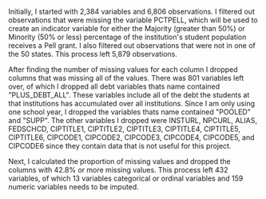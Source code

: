 
Initially, I started with 2,384 variables and 6,806 observations. I filtered out observations that were missing the variable PCTPELL, which will be used to create an indicator variable for either the Majority (greater than 50%) or Minority (50% or less) percentage of the institution's student population receives a Pell grant. I also filtered out observations that were not in one of the 50 states. This process left 5,879 observations.

After finding the number of missing values for each column I dropped columns that was missing all of the values. 
There was 801 variables left over, of which I dropped all debt variables thats name contained "PLUS_DEBT_ALL". These variables include all of the debt the students at that institutions has accumulated over all institutions. Since I am only using one school year, I dropped the variables thats name contained "POOLED" and "SUPP". The other variables I dropped were INSTURL, NPCURL, ALIAS, FEDSCHCD, CIPTITLE1, CIPTITLE2, CIPTITLE3, CIPTITLE4, CIPTITLE5, CIPTITLE6, CIPCODE1, CIPCODE2, CIPCODE3, CIPCODE4, CIPCODE5, and CIPCODE6 since they contain data that is not useful for this project.

Next, I calculated the proportion of missing values and dropped the columns with 42.8% or more missing values. This process left 432 variables, of which 13 variables categorical or ordinal variables and 159 numeric variables needs to be imputed.